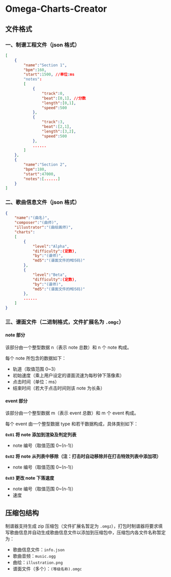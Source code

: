 # Omega-Charts-Creator

## 文件格式

### 一、制谱工程文件（json 格式）

```json
[
	{
		"name":"Section 1",
		"bpm":160,
		"start":1500, //单位:ms
		"notes":
		[
			{
				"track":0,
				"beat":[0,1], //分数
				"length":[0,1],
				"speed":500
			},
			{
				"track":3,
				"beat":[2,1],
				"length":[3,2],
				"speed":500
			},
			......
		]
	},
	{
		"name":"Section 2",
		"bpm":180,
		"start":47000,
		"notes":[......]
	}
]
```

### 二、歌曲信息文件（json 格式）

```json
{
	"name":"(曲名)",
	"composer":"(曲师)",
	"illustrator":"(曲绘画师)",
	"charts":
	[
		{
			"level":"Alpha",
			"difficulty":(定数),
			"by":"(谱师)",
			"md5":"(谱面文件的MD5码)"
		},
		{
			"level":"Beta",
			"difficulty":(定数),
			"by":"(谱师)",
			"md5":"(谱面文件的MD5码)"
		},
		......
	]
}
```

### 三、谱面文件（二进制格式，文件扩展名为 `.omgc`）

#### note 部分

该部分由一个整型数据 n（表示 note 总数）和 n 个 note 构成。

每个 note 所包含的数据如下：

- 轨道（取值范围 0~3）
- 初始速度（乘上用户设定的谱面流速为每秒钟下落像素）
- 点击时间（单位：ms）
- 结束时间（若大于点击时间则该 note 为长条）

#### event 部分

该部分由一个整型数据 m（表示 event 总数）和 m 个 event 构成。

每个 event 由一个整型数据 type 和若干数据构成，具体类别如下：

**`0x01` 将 note 添加到渲染及判定列表**

- note 编号（取值范围 0~(n-1)）

**`0x02` 将 note 从列表中移除（注：打击时自动移除并在打击特效列表中添加项）**

- note 编号（取值范围 0~(n-1)）

**`0x03` 更改 note 下落速度**

- note 编号（取值范围 0~(n-1)）
- 速度

## 压缩包结构

制谱器支持生成 zip 压缩包（文件扩展名暂定为 `.omgz`），打包时制谱器将要求填写歌曲信息并自动生成歌曲信息文件以添加到压缩包中，压缩包内各文件名称暂定为：

- 歌曲信息文件：`info.json`
- 歌曲音频：`music.ogg`
- 曲绘：`illustration.png`
- 谱面文件（多个）：`(等级名称).omgc`

